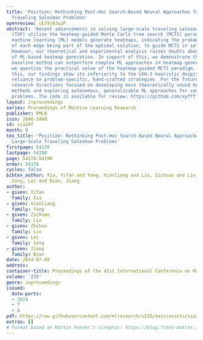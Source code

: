 ```yaml
---
title: 'Position: Rethinking Post-Hoc Search-Based Neural Approaches for Solving Large-Scale
  Traveling Salesman Problems'
openreview: cEJ9jNJuJP
abstract: 'Recent advancements in solving large-scale traveling salesman problems
  (TSP) utilize the heatmap-guided Monte Carlo tree search (MCTS) paradigm, where
  machine learning (ML) models generate heatmaps, indicating the probability distribution
  of each edge being part of the optimal solution, to guide MCTS in solution finding.
  However, our theoretical and experimental analysis raises doubts about the effectiveness
  of ML-based heatmap generation. In support of this, we demonstrate that a simple
  baseline method can outperform complex ML approaches in heatmap generation. Furthermore,
  we question the practical value of the heatmap-guided MCTS paradigm. To substantiate
  this, our findings show its inferiority to the LKH-3 heuristic despite the paradigm’s
  reliance on problem-specific, hand-crafted strategies. For the future, we suggest
  research directions focused on developing more theoretically sound heatmap generation
  methods and exploring autonomous, generalizable ML approaches for combinatorial
  problems. The code is available for review: https://github.com/xyfffff/rethink_mcts_for_tsp.'
layout: inproceedings
series: Proceedings of Machine Learning Research
publisher: PMLR
issn: 2640-3498
id: xia24f
month: 0
tex_title: 'Position: Rethinking Post-Hoc Search-Based Neural Approaches for Solving
  Large-Scale Traveling Salesman Problems'
firstpage: 54178
lastpage: 54190
page: 54178-54190
order: 54178
cycles: false
bibtex_author: Xia, Yifan and Yang, Xianliang and Liu, Zichuan and Liu, Zhihao and
  Song, Lei and Bian, Jiang
author:
- given: Yifan
  family: Xia
- given: Xianliang
  family: Yang
- given: Zichuan
  family: Liu
- given: Zhihao
  family: Liu
- given: Lei
  family: Song
- given: Jiang
  family: Bian
date: 2024-07-08
address:
container-title: Proceedings of the 41st International Conference on Machine Learning
volume: '235'
genre: inproceedings
issued:
  date-parts:
  - 2024
  - 7
  - 8
pdf: https://raw.githubusercontent.com/mlresearch/v235/main/assets/xia24f/xia24f.pdf
extras: []
# Format based on Martin Fenner's citeproc: https://blog.front-matter.io/posts/citeproc-yaml-for-bibliographies/
---
```

